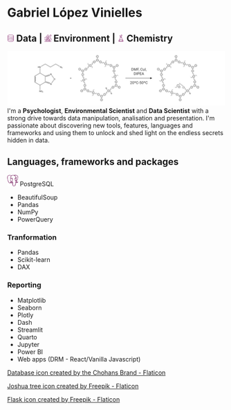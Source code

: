 # Gabriel López Vinielles
## <img style="width:1rem;" alt="Database" src= "database.png" /> Data | <img style="width:1rem" alt="Leaves" src="nature.png" /> Environment | <img style="width:1rem" alt="Flask" src="flask.png" /> Chemistry
![Banner](./banner.jpeg)
I'm a **Psychologist**, **Environmental Scientist** and **Data Scientist** with a strong drive towards data manipulation, analisation and presentation. I'm passionate about discovering new tools, features, languages and frameworks and using them to unlock and shed light on the endless secrets hidden in data.
## Languages, frameworks and packages
<a href="https://www.postgresql.org/"><img style="width:5%" alt="PostgreSQL" src="postgresql.png"></a> PostgreSQL
- BeautifulSoup
- Pandas
- NumPy
- PowerQuery
### Tranformation
- Pandas
- Scikit-learn
- DAX
### Reporting
- Matplotlib
- Seaborn
- Plotly
- Dash
- Streamlit
- Quarto
- Jupyter
- Power BI
- Web apps (DRM - React/Vanilla Javascript)

<a href="https://www.flaticon.com/authors/the-chohans-brand" title="The Chohans Brand"> Database icon created by the Chohans Brand - Flaticon</a>

<a href="https://www.flaticon.com/free-icons/joshua-tree" title="joshua tree icons">Joshua tree icon created by Freepik - Flaticon</a>

<a href="https://www.freepik.com" title="Freepik"> Flask icon created by Freepik - Flaticon</a>
